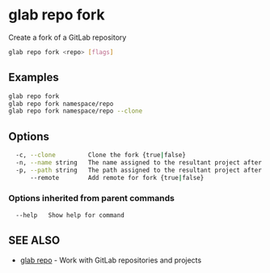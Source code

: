 # glab repo fork

Create a fork of a GitLab repository

```bash
glab repo fork <repo> [flags]
```

## Examples

```bash
glab repo fork
glab repo fork namespace/repo
glab repo fork namespace/repo --clone

```

## Options

```bash
  -c, --clone         Clone the fork {true|false}
  -n, --name string   The name assigned to the resultant project after forking
  -p, --path string   The path assigned to the resultant project after forking
      --remote        Add remote for fork {true|false}
```

### Options inherited from parent commands

```bash
  --help   Show help for command
```

## SEE ALSO

* [glab repo](./)  - Work with GitLab repositories and projects
